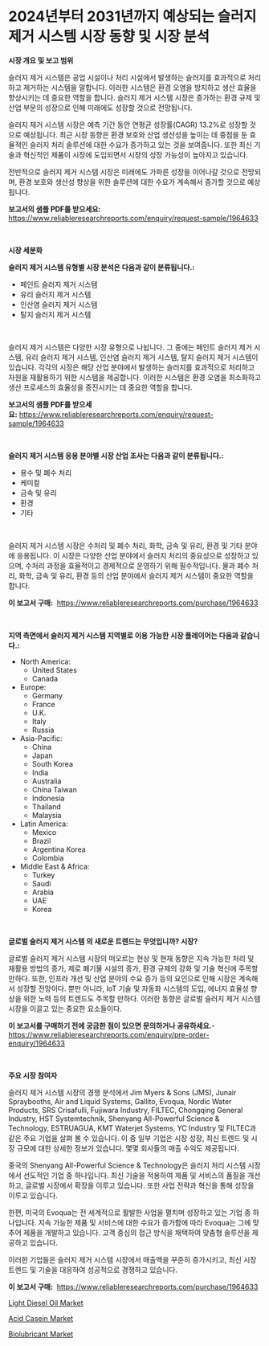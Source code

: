 <p><h1>2024년부터 2031년까지 예상되는 슬러지 제거 시스템 시장 동향 및 시장 분석</h1></p><p><strong>시장 개요 및 보고 범위</strong></p>
<p><p>슬러지 제거 시스템은 공업 시설이나 처리 시설에서 발생하는 슬러지를 효과적으로 처리하고 제거하는 시스템을 말합니다. 이러한 시스템은 환경 오염을 방지하고 생산 효율을 향상시키는 데 중요한 역할을 합니다. 슬러지 제거 시스템 시장은 증가하는 환경 규제 및 산업 부문의 성장으로 인해 미래에도 성장할 것으로 전망됩니다.</p><p>슬러지 제거 시스템 시장은 예측 기간 동안 연평균 성장률(CAGR) 13.2%로 성장할 것으로 예상됩니다. 최근 시장 동향은 환경 보호와 산업 생산성을 높이는 데 중점을 둔 효율적인 슬러지 처리 솔루션에 대한 수요가 증가하고 있는 것을 보여줍니다. 또한 최신 기술과 혁신적인 제품이 시장에 도입되면서 시장의 성장 가능성이 높아지고 있습니다.</p><p>전반적으로 슬러지 제거 시스템 시장은 미래에도 가파른 성장을 이어나갈 것으로 전망되며, 환경 보호와 생산성 향상을 위한 솔루션에 대한 수요가 계속해서 증가할 것으로 예상됩니다.</p></p>
<p><strong>보고서의 샘플 PDF를 받으세요:</strong> <a href="https://www.reliableresearchreports.com/enquiry/request-sample/1964633">https://www.reliableresearchreports.com/enquiry/request-sample/1964633</a></p>
<p>&nbsp;</p>
<p><strong>시장 세분화</strong></p>
<p><strong>슬러지 제거 시스템 유형별 시장 분석은 다음과 같이 분류됩니다.:</strong></p>
<p><ul><li>페인트 슬러지 제거 시스템</li><li>유리 슬러지 제거 시스템</li><li>인산염 슬러지 제거 시스템</li><li>탈지 슬러지 제거 시스템</li></ul></p>
<p>&nbsp;</p>
<p><p>슬러지 제거 시스템은 다양한 시장 유형으로 나뉩니다. 그 중에는 페인트 슬러지 제거 시스템, 유리 슬러지 제거 시스템, 인산염 슬러지 제거 시스템, 탈지 슬러지 제거 시스템이 있습니다. 각각의 시장은 해당 산업 분야에서 발생하는 슬러지를 효과적으로 처리하고 자원을 재활용하기 위한 시스템을 제공합니다. 이러한 시스템은 환경 오염을 최소화하고 생산 프로세스의 효율성을 증진시키는 데 중요한 역할을 합니다.</p></p>
<p><strong>보고서의 샘플 PDF를 받으세요:</strong>&nbsp;<a href="https://www.reliableresearchreports.com/enquiry/request-sample/1964633">https://www.reliableresearchreports.com/enquiry/request-sample/1964633</a></p>
<p>&nbsp;</p>
<p><strong> 슬러지 제거 시스템 응용 분야별 시장 산업 조사는 다음과 같이 분류됩니다.:</strong></p>
<p><ul><li>용수 및 폐수 처리</li><li>케미컬</li><li>금속 및 유리</li><li>환경</li><li>기타</li></ul></p>
<p>&nbsp;</p>
<p><p>슬러지 제거 시스템 시장은 수처리 및 폐수 처리, 화학, 금속 및 유리, 환경 및 기타 분야에 응용됩니다. 이 시장은 다양한 산업 분야에서 슬러지 처리의 중요성으로 성장하고 있으며, 수처리 과정을 효율적이고 경제적으로 운영하기 위해 필수적입니다. 물과 폐수 처리, 화학, 금속 및 유리, 환경 등의 산업 분야에서 슬러지 제거 시스템이 중요한 역할을 합니다.</p></p>
<p><strong>이 보고서 구매:</strong>&nbsp; <a href="https://www.reliableresearchreports.com/purchase/1964633">https://www.reliableresearchreports.com/purchase/1964633</a></p>
<p>&nbsp;</p>
<p><strong>지역 측면에서 슬러지 제거 시스템 지역별로 이용 가능한 시장 플레이어는 다음과 같습니다.:</strong></p>
<p><ul>
    <li>
        North America:
        <ul>
            <li>United States</li>
            <li>Canada</li>
        </ul>
    </li>
    <li>
        Europe:
        <ul>
            <li>Germany</li>
            <li>France</li>
            <li>U.K.</li>
            <li>Italy</li>
            <li>Russia</li>
        </ul>
    </li>
    <li>
        Asia-Pacific:
        <ul>
            <li>China</li>
            <li>Japan</li>
            <li>South Korea</li>
            <li>India</li>
            <li>Australia</li>
            <li>China Taiwan</li>
            <li>Indonesia</li>
            <li>Thailand</li>
            <li>Malaysia</li>
        </ul>
    </li>
    <li>
        Latin America:
        <ul>
            <li>Mexico</li>
            <li>Brazil</li>
            <li>Argentina Korea</li>
            <li>Colombia</li>
        </ul>
    </li>
    <li>
        Middle East & Africa:
        <ul>
            <li>Turkey</li>
            <li>Saudi</li>
            <li>Arabia</li>
            <li>UAE</li>
            <li>Korea</li>
        </ul>
    </li>
    </ul></p>
<p>&nbsp;</p>
<p><strong>글로벌 슬러지 제거 시스템 의 새로운 트렌드는 무엇입니까? 시장?</strong></p>
<p><p>글로벌 슬러지 제거 시스템 시장의 떠오르는 현상 및 현재 동향은 지속 가능한 처리 및 재활용 방법의 증가, 제로 폐기물 시설의 증가, 환경 규제의 강화 및 기술 혁신에 주목할 만하다. 또한, 인프라 개선 및 산업 분야의 수요 증가 등의 요인으로 인해 시장은 계속해서 성장할 전망이다. 뿐만 아니라, IoT 기술 및 자동화 시스템의 도입, 에너지 효율성 향상을 위한 노력 등의 트렌드도 주목할 만하다. 이러한 동향은 글로벌 슬러지 제거 시스템 시장을 이끌고 있는 중요한 요소들이다.</p></p>
<p><strong>이 보고서를 구매하기 전에 궁금한 점이 있으면 문의하거나 공유하세요.</strong>- <a href="https://www.reliableresearchreports.com/enquiry/pre-order-enquiry/1964633">https://www.reliableresearchreports.com/enquiry/pre-order-enquiry/1964633</a></p>
<p>&nbsp;</p>
<p><strong>주요 시장 참여자</strong></p>
<p><p>슬러지 제거 시스템 시장의 경쟁 분석에서 Jim Myers & Sons (JMS), Junair Spraybooths, Air and Liquid Systems, Gallito, Evoqua, Nordic Water Products, SRS Crisafulli, Fujiwara Industry, FILTEC, Chongqing General Industry, HST Systemtechnik, Shenyang All-Powerful Science & Technology, ESTRUAGUA, KMT Waterjet Systems, YC Industry 및 FILTEC과 같은 주요 기업을 살펴 볼 수 있습니다. 이 중 일부 기업은 시장 성장, 최신 트렌드 및 시장 규모에 대한 상세한 정보가 있습니다. 몇몇 회사들의 매출 수익도 제공됩니다.</p><p>중국의 Shenyang All-Powerful Science & Technology은 슬러지 처리 시스템 시장에서 선도적인 기업 중 하나입니다. 최신 기술을 적용하여 제품 및 서비스의 품질을 개선하고, 글로벌 시장에서 확장을 이루고 있습니다. 또한 사업 전략과 혁신을 통해 성장을 이루고 있습니다. </p><p>한편, 미국의 Evoqua는 전 세계적으로 활발한 사업을 펼치며 성장하고 있는 기업 중 하나입니다. 지속 가능한 제품 및 서비스에 대한 수요가 증가함에 따라 Evoqua는 그에 맞추어 제품을 개발하고 있습니다. 고객 중심의 접근 방식을 채택하여 맞춤형 솔루션을 제공하고 있습니다.</p><p>이러한 기업들은 슬러지 제거 시스템 시장에서 매출액을 꾸준히 증가시키고, 최신 시장 트렌드 및 기술을 대응하여 성공적으로 경쟁하고 있습니다.</p></p>
<p><strong>이 보고서 구매:</strong>&nbsp;&nbsp;<a href="https://www.reliableresearchreports.com/purchase/1964633">https://www.reliableresearchreports.com/purchase/1964633</a></p>
<p><p><a href="https://view.publitas.com/reportprime-1/insights-into-light-diesel-oil-market-size-analysing-market-share-trends-and-growth-from-2023-to-2030/">Light Diesel Oil Market</a></p><p><a href="https://github.com/Hazelklievgspy6vdcsmu106w/Market-Research-Report-List-1/blob/main/acid-casein-market.md">Acid Casein Market</a></p><p><a href="https://view.publitas.com/reportprime-1/insights-into-biolubricant-market-size-analysing-market-share-trends-and-growth-from-2023-to-2030/">Biolubricant Market</a></p></p>
